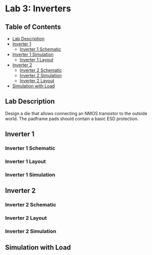 # Lab 3: Inverters

## Table of Contents
- [Lab Description](#lab-description)
- [Inverter 1](#inveter-1)
  - [Inverter 1 Schematic](#inveter-1-schematic)
- [Inverter 1 Simulation](#inveter-1-simulation)
  - [Inverter 1 Layout](#inveter-1-layout)
- [Inverter 2](#inveter-1)
  - [Inverter 2 Schematic](#inveter-2-schematic)
  - [Inverter 2 Simulation](#inveter-2-simulation)
  - [Inverter 2 Layout](#inveter-2-layout)
- [Simulation with Load](simulation-with-load)


## Lab Description
Design a die that allows connecting an NMOS transistor to the outside world. The
padframe pads should contain a basic ESD protection.


## Inverter 1


### Inverter 1 Schematic


### Inverter 1 Layout


### Inverter 1 Simulation

## Inverter 2


### Inverter 2 Schematic


### Inverter 2 Layout


### Inverter 2 Simulation

## Simulation with Load


